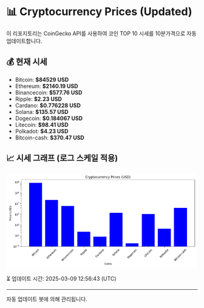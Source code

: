 
# 📊 Cryptocurrency Prices (Updated)

이 리포지토리는 CoinGecko API를 사용하여 코인 TOP 10 시세를 10분가격으로 자동 업데이트합니다.

## 💰 현재 시세
- Bitcoin: **$84529 USD**
- Ethereum: **$2140.19 USD**
- Binancecoin: **$577.76 USD**
- Ripple: **$2.23 USD**
- Cardano: **$0.776228 USD**
- Solana: **$135.57 USD**
- Dogecoin: **$0.184067 USD**
- Litecoin: **$98.41 USD**
- Polkadot: **$4.23 USD**
- Bitcoin-cash: **$370.47 USD**

## 📈 시세 그래프 (로그 스케일 적용)
![Crypto Prices](crypto_prices.png)

⏳ 업데이트 시간: 2025-03-09 12:56:43 (UTC)

---
자동 업데이트 봇에 의해 관리됩니다.
